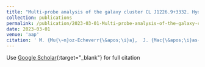 ```yaml
---
title: "Multi-probe analysis of the galaxy cluster CL J1226.9+3332. Hydrostatic mass and hydrostatic-to-lensing bias"
collection: publications
permalink: /publication/2023-03-01-Multi-probe-analysis-of-the-galaxy-cluster-CL-J122693332-Hydrostatic-mass-and-hydrostatic-to-lensing-bias
date: 2023-03-01
venue: 'aap'
citation: ' M. {Mu{\~n}oz-Echeverr{\&apos;\i}a},  J. {Mac{\&apos;\i}as-P{\&apos;e}rez},  G. {Pratt},  R. {Adam},  P. {Ade},  H. {Ajeddig},  P. {Andr{\&apos;e}},  M. {Arnaud},  E. {Artis},  H. {Aussel},  I. {Bartalucci},  A. {Beelen},  A. {Beno{\^\i}t},  S. {Berta},  L. {Bing},  O. {Bourrion},  M. {Calvo},  A. {Catalano},  M. {De Petris},  F. {D{\&apos;e}sert},  S. {Doyle},  E. {Driessen},  A. {Ferragamo},  A. {Gomez},  J. {Goupy},  C. {Hanser},  F. {K{\&apos;e}ruzor{\&apos;e}},  C. {Kramer},  B. {Ladjelate},  G. {Lagache},  S. {Leclercq},  J. {Lestrade},  A. {Maury},  P. {Mauskopf},  F. {Mayet},  J. {Melin},  A. {Monfardini},  A. {Paliwal},  L. {Perotto},  G. {Pisano},  E. {Pointecouteau},  N. {Ponthieu},  V. {Rev{\&apos;e}ret},  A. {Rigby},  A. {Ritacco},  C. {Romero},  H. {Roussel},  F. {Ruppin},  K. {Schuster},  S. {Shu},  A. {Sievers},  C. {Tucker},  G. {Yepes}, &quot;Multi-probe analysis of the galaxy cluster CL J1226.9+3332. Hydrostatic mass and hydrostatic-to-lensing bias.&quot; aap, 2023.'
---
```

Use [Google Scholar](https://scholar.google.com/scholar?q=Multi+probe+analysis+of+the+galaxy+cluster+CL+J1226.9+3332.+Hydrostatic+mass+and+hydrostatic+to+lensing+bias){:target="_blank"} for full citation